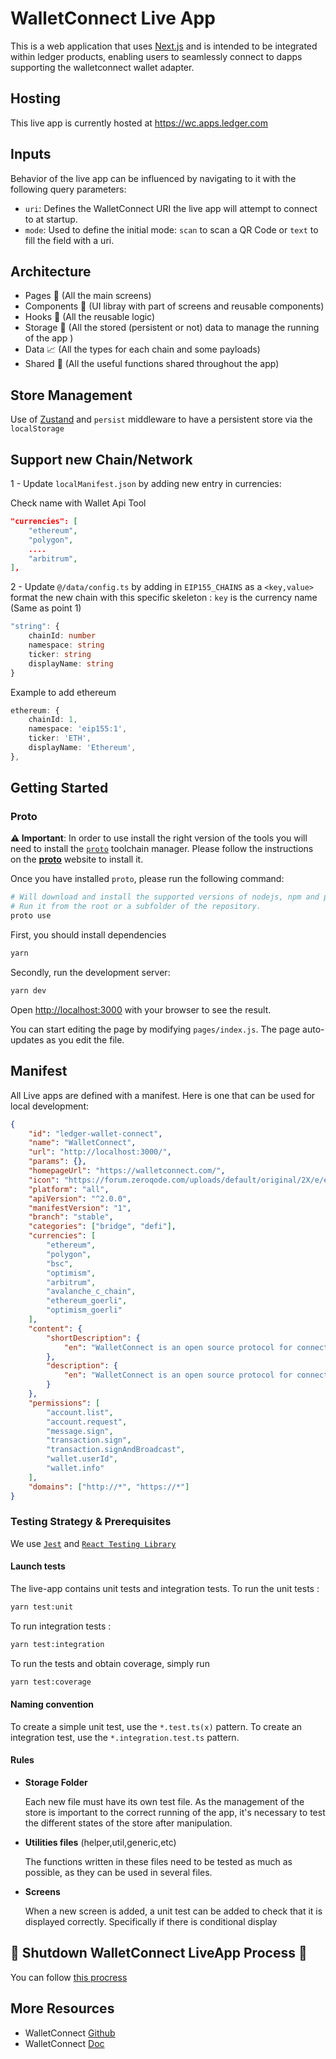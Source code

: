 # WalletConnect Live App

This is a web application that uses [Next.js](https://nextjs.org/)
and is intended to be integrated within ledger products, enabling users to seamlessly connect to dapps supporting the walletconnect wallet adapter.

## Hosting

This live app is currently hosted at https://wc.apps.ledger.com

## Inputs

Behavior of the live app can be influenced by navigating to it with the following query parameters:

- `uri`: Defines the WalletConnect URI the live app will attempt to connect to at startup.
- `mode`: Used to define the initial mode: `scan` to scan a QR Code or `text` to fill the field with a uri.

## Architecture

- Pages 📝 (All the main screens)
- Components 💄 (UI libray with part of screens and reusable components)
- Hooks 🎣 (All the reusable logic)
- Storage 🛒 (All the stored (persistent or not) data to manage the running of the app )
- Data 📈 (All the types for each chain and some payloads)
- Shared 🖖 (All the useful functions shared throughout the app)

## Store Management

Use of [Zustand](https://github.com/pmndrs/zustand) and `persist` middleware to have a persistent store via the `localStorage`

## Support new Chain/Network

1 - Update `localManifest.json` by adding new entry in currencies:

Check name with Wallet Api Tool

```json
"currencies": [
	"ethereum",
	"polygon",
	....
	"arbitrum",
],
```

2 - Update `@/data/config.ts` by adding in `EIP155_CHAINS` as a `<key,value>` format the new chain with this specific skeleton :
`key` is the currency name (Same as point 1)

```ts
"string": {
	chainId: number
	namespace: string
	ticker: string
	displayName: string
}
```

Example to add ethereum

```ts
ethereum: {
	chainId: 1,
	namespace: 'eip155:1',
	ticker: 'ETH',
	displayName: 'Ethereum',
},
```

## Getting Started

### Proto

**⚠️ Important**: In order to use install the right version of the tools you will need to install the [`proto`](https://moonrepo.dev/proto) toolchain manager.
Please follow the instructions on the [**proto**](https://moonrepo.dev/docs/proto/install) website to install it.

Once you have installed `proto`, please run the following command:

```bash
# Will download and install the supported versions of nodejs, npm and pnpm.
# Run it from the root or a subfolder of the repository.
proto use
```

First, you should install dependencies

```bash
yarn
```

Secondly, run the development server:

```bash
yarn dev
```

Open [http://localhost:3000](http://localhost:3000) with your browser to see the result.

You can start editing the page by modifying `pages/index.js`. The page auto-updates as you edit the file.

## Manifest

All Live apps are defined with a manifest. Here is one that can be used for local development:

```json
{
	"id": "ledger-wallet-connect",
	"name": "WalletConnect",
	"url": "http://localhost:3000/",
	"params": {},
	"homepageUrl": "https://walletconnect.com/",
	"icon": "https://forum.zeroqode.com/uploads/default/original/2X/e/e363c6521db27335d44c1134d230b8992792dde4.png",
	"platform": "all",
	"apiVersion": "^2.0.0",
	"manifestVersion": "1",
	"branch": "stable",
	"categories": ["bridge", "defi"],
	"currencies": [
		"ethereum",
		"polygon",
		"bsc",
		"optimism",
		"arbitrum",
		"avalanche_c_chain",
		"ethereum_goerli",
		"optimism_goerli"
	],
	"content": {
		"shortDescription": {
			"en": "WalletConnect is an open source protocol for connecting decentralised applications to mobile wallets with QR code scanning or deep linking. V2 introduces new features, including the ability to connect to multiple dapps in parallel with multiple accounts. It's important to note that not all dapps currently support V2"
		},
		"description": {
			"en": "WalletConnect is an open source protocol for connecting decentralised applications to mobile wallets with QR code scanning or deep linking. V2 introduces new features, including the ability to connect to multiple dapps in parallel with multiple accounts. It's important to note that not all dapps currently support V2"
		}
	},
	"permissions": [
		"account.list",
		"account.request",
		"message.sign",
		"transaction.sign",
		"transaction.signAndBroadcast",
		"wallet.userId",
		"wallet.info"
	],
	"domains": ["http://*", "https://*"]
}
```

### Testing Strategy & Prerequisites

We use [`Jest`](https://jestjs.io/) and
[`React Testing Library`](https://testing-library.com/docs/react-testing-library/intro/)

#### Launch tests

The live-app contains unit tests and integration tests.
To run the unit tests :

```bash
yarn test:unit
```

To run integration tests :

```bash
yarn test:integration
```

To run the tests and obtain coverage, simply run

```bash
yarn test:coverage
```

#### Naming convention

To create a simple unit test, use the `*.test.ts(x)` pattern.
To create an integration test, use the `*.integration.test.ts` pattern.

#### Rules

- **Storage Folder**

  Each new file must have its own test file. As the management of the store is important to the correct running of the app, it's necessary to test the different states of the store after manipulation.

- **Utilities files** (helper,util,generic,etc)

  The functions written in these files need to be tested as much as possible, as they can be used in several files.

- **Screens**

  When a new screen is added, a unit test can be added to check that it is displayed correctly. Specifically if there is conditional display

## 🚨 Shutdown WalletConnect LiveApp Process 🚨

You can follow [this procress](https://docs.google.com/document/d/179QyFKLyTYlwJ1yKStZkbKPTlgHUuQkCx5JPsdAcHZc/edit#heading=h.jrc5acxc22wf)

## More Resources

- WalletConnect [Github](https://github.com/walletconnect/walletconnect-monorepo/)
- WalletConnect [Doc](https://docs.walletconnect.com/2.0)
